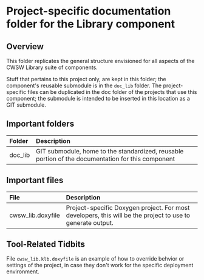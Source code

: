 # Project-specific documentation folder for the Library component

## Overview

This folder replicates the general structure envisioned for all aspects
of the CWSW Library suite of components.

Stuff that pertains to this project only, are kept in this folder; the
component's reusable submodule is in the `doc_lib` folder. The
project-specific files can be duplicated in the doc folder of the
projects that use this component; the submodule is intended to be
inserted in this location as a GIT submodule.

## Important folders

Folder              | Description
:---                | :---
doc_lib             | GIT submodule, home to the standardized, reusable portion of the documentation for this component

## Important files

File                | Description
:---                | :---
cwsw_lib.doxyfile   | Project-specific Doxygen project. For most developers, this will be the project to use to generate output.

## Tool-Related Tidbits

File `cwsw_lib.klb.doxyfile` is an example of how to override behvior or
settings of the project, in case they don't work for the specific
deployment environment.
